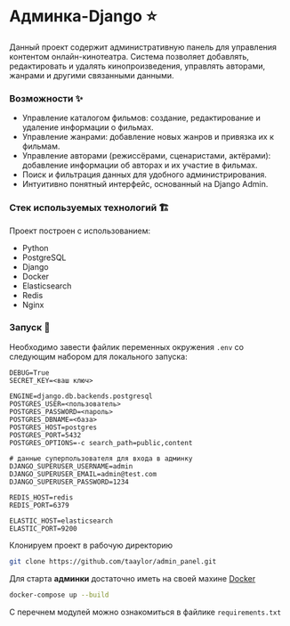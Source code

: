 # Админка-Django ⭐

Данный проект содержит административную панель для управления контентом онлайн-кинотеатра. Система позволяет добавлять, редактировать и удалять кинопроизведения, управлять авторами, жанрами и другими связанными данными.

### Возможности ✨

- Управление каталогом фильмов: создание, редактирование и удаление информации о фильмах. 
- Управление жанрами: добавление новых жанров и привязка их к фильмам. 
- Управление авторами (режиссёрами, сценаристами, актёрами): добавление информации об авторах и их участие в фильмах. 
- Поиск и фильтрация данных для удобного администрирования. 
- Интуитивно понятный интерфейс, основанный на Django Admin.

### Стек используемых технологий 🏗️

Проект построен с использованием:
- Python
- PostgreSQL
- Django
- Docker
- Elasticsearch
- Redis
- Nginx

### Запуск 🍾

Необходимо завести файлик переменных окружения `.env` со следующим набором для локального запуска:
```
DEBUG=True
SECRET_KEY=<ваш ключ>

ENGINE=django.db.backends.postgresql
POSTGRES_USER=<пользователь>
POSTGRES_PASSWORD=<пароль>
POSTGRES_DBNAME=<база>
POSTGRES_HOST=postgres
POSTGRES_PORT=5432
POSTGRES_OPTIONS=-c search_path=public,content

# данные суперпользователя для входа в админку
DJANGO_SUPERUSER_USERNAME=admin
DJANGO_SUPERUSER_EMAIL=admin@test.com
DJANGO_SUPERUSER_PASSWORD=1234

REDIS_HOST=redis
REDIS_PORT=6379

ELASTIC_HOST=elasticsearch
ELASTIC_PORT=9200
```

Клонируем проект в рабочую директорию
```bash
git clone https://github.com/taaylor/admin_panel.git
```

Для старта **админки** достаточно иметь на своей махине [Docker](https://www.docker.com/)
```bash
docker-compose up --build
```

С перечнем модулей можно ознакомиться в файлике `requirements.txt`
